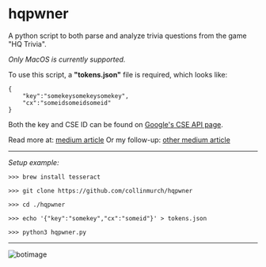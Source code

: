 # hqpwner

A python script to both parse and analyze trivia questions from the game "HQ Trivia".

*Only MacOS is currently supported.*

To use this script, a **"tokens.json"** file is required, which looks like:
```
{
    "key":"somekeysomekeysomekey",
    "cx":"someidsomeidsomeid"
}
```

Both the key and CSE ID can be found on [Google's CSE API page](https://developers.google.com/custom-search/json-api/v1/overview).

Read more at: [medium article](https://medium.com/@collinmurch/a-modern-approach-to-cracking-trivia-3c24f357fd5e)
Or my follow-up: [other medium article](https://medium.com/@collinmurch/a-new-approach-to-my-hq-trivia-bot-d9a8d1b52d9f)

---
*Setup example:*

```
>>> brew install tesseract

>>> git clone https://github.com/collinmurch/hqpwner

>>> cd ./hqpwner

>>> echo '{"key":"somekey","cx":"someid"}' > tokens.json

>>> python3 hqpwner.py
```
---
![botimage](https://i.imgur.com/Ty0RZH4.png)
